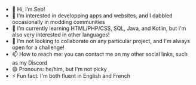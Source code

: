 - 👋 Hi, I’m Seb!
- 👀 I’m interested in developping apps and websites, and I dabbled occasionally in modding communities
- 🌱 I’m currently learning HTML/PHP/CSS, SQL, Java, and Kotlin, but I'm also very interested in other languages!
- 💞️ I’m not looking to collaborate on any particular project, and I'm always open for a challenge!
- 📫 How to reach me: you can contact me on my other social links, such as my Discord
- 😄 Pronouns: he/him, but I'm not picky
- ⚡ Fun fact: I'm both fluent in English and French
